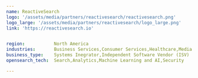 ```yaml
---
name: ReactiveSearch
logo: '/assets/media/partners/reactivesearch/reactivesearch.png'
logo_large: '/assets/media/partners/reactivesearch/logo_large.png'
link: 'https://reactivesearch.io'


region:           North America
industries:       Business Services,Consumer Services,Healthcare,Media and Entertainment
business_type:    Systems Inegrator,Independent Software Vendor (ISV)
opensearch_tech:  Search,Analytics,Machine Learning and AI,Security

---
```

